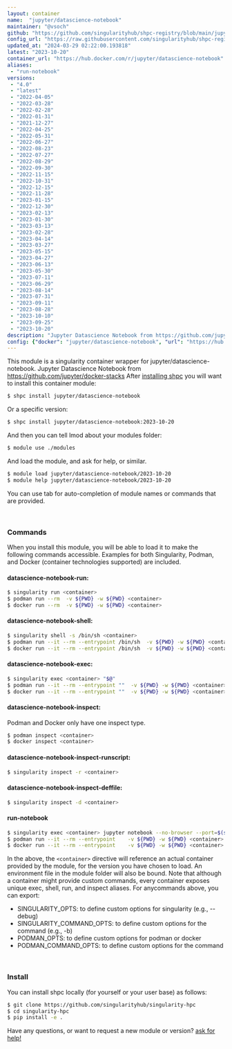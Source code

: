 ```yaml
---
layout: container
name:  "jupyter/datascience-notebook"
maintainer: "@vsoch"
github: "https://github.com/singularityhub/shpc-registry/blob/main/jupyter/datascience-notebook/container.yaml"
config_url: "https://raw.githubusercontent.com/singularityhub/shpc-registry/main/jupyter/datascience-notebook/container.yaml"
updated_at: "2024-03-29 02:22:00.193818"
latest: "2023-10-20"
container_url: "https://hub.docker.com/r/jupyter/datascience-notebook"
aliases:
 - "run-notebook"
versions:
 - "4.0"
 - "latest"
 - "2022-04-05"
 - "2022-03-28"
 - "2022-02-28"
 - "2022-01-31"
 - "2021-12-27"
 - "2022-04-25"
 - "2022-05-31"
 - "2022-06-27"
 - "2022-08-23"
 - "2022-07-27"
 - "2022-08-29"
 - "2022-09-30"
 - "2022-11-15"
 - "2022-10-31"
 - "2022-12-15"
 - "2022-11-28"
 - "2023-01-15"
 - "2022-12-30"
 - "2023-02-13"
 - "2023-01-30"
 - "2023-03-13"
 - "2023-02-28"
 - "2023-04-14"
 - "2023-03-27"
 - "2023-05-15"
 - "2023-04-27"
 - "2023-06-13"
 - "2023-05-30"
 - "2023-07-11"
 - "2023-06-29"
 - "2023-08-14"
 - "2023-07-31"
 - "2023-09-11"
 - "2023-08-28"
 - "2023-10-10"
 - "2023-09-25"
 - "2023-10-20"
description: "Jupyter Datascience Notebook from https://github.com/jupyter/docker-stacks"
config: {"docker": "jupyter/datascience-notebook", "url": "https://hub.docker.com/r/jupyter/datascience-notebook", "maintainer": "@vsoch", "description": "Jupyter Datascience Notebook from https://github.com/jupyter/docker-stacks", "latest": {"2023-10-20": "sha256:476c6e673e7d5d8b5059f8680b1c6a988942a79263da651bf302dc696ab311f2"}, "tags": {"4.0": "sha256:5e5bf78bfa351c0255cea5269a0461afbf6b50b51e923a7436229208ea8487f9", "latest": "sha256:476c6e673e7d5d8b5059f8680b1c6a988942a79263da651bf302dc696ab311f2", "2022-04-05": "sha256:f7a82d58c25e0b578ba47e696123be2aa590987a3c2bb1df979b3bfdc728b783", "2022-03-28": "sha256:955a943ea994def00f31bf7e07a44ab966c66b0795c3036e65d550e8e9082413", "2022-02-28": "sha256:e6b6f2a13249c9b571b2bb385b9af2f674977d7247e6f8519c1a012dd98b4813", "2022-01-31": "sha256:23deac05d7cae99e61a46ddc176a8eae4d7a4ff774f8b556fe155bba85660014", "2021-12-27": "sha256:676f4ecbd9f9ff21c774ec44dbac480021e195d73aeb6eb03fa572288f50f5d1", "2022-04-25": "sha256:466e41c228ca890d37d46c590c0641f55b516fe3f5b8dd7c9b36aac0ffa9d514", "2022-05-31": "sha256:227d569a52d91cacea8f10c858f14b1099475b0435b1edba7372cbf898a8b6fb", "2022-06-27": "sha256:2d9e15b4a796c08ecff5c8a80e707790369c20f8caf20d7ce8683f7d07bf078d", "2022-08-23": "sha256:08677b8b71501eceb37cbd12f1fe0d5a80b3fe3e1b8caa2cbdd8bcd37429caaa", "2022-07-27": "sha256:3301e740348a4c26c60e96bb13437d4d1217136d7c68c1758bab2e718b8b7050", "2022-08-29": "sha256:90ffc2819aaf86e5a2c2c6a581c925690abbcfa40c581d8f1045ddb83c7f8130", "2022-09-30": "sha256:e0e94c7fcbc7ba3ad8d6260f82bd7f7a6715a0db050fcf8d49cd97b198186703", "2022-11-15": "sha256:3bfa9baf32a022061341ec779fde58c44a3939481a964acf2b408528aa5ad686", "2022-10-31": "sha256:23584d1939486b01ccf1f6dc70ad3db798a466d187d50322c12b86656a6571fb", "2022-12-15": "sha256:09516082adc8c9be07c7fca05bbec39e3895aeb4fb027ef2160a835d5ac398f6", "2022-11-28": "sha256:d0532c681d48039a45622dce9c4637ae90d5303e7e1ca319c611b096881e87cf", "2023-01-15": "sha256:f60e0309bf0dfa53efc6207c393ca6ffc0cfb1a5f94c01920fef98840384276d", "2022-12-30": "sha256:e1cafdba25c175e7f4ef1aa7c74d67cc812ccca0c0296d7023477944d620ca8a", "2023-02-13": "sha256:ac852f6d705a1fc018d2aaf11549d898f436ec5a000a4a9296a65ee37790344e", "2023-01-30": "sha256:8488d97f786edee0c44bfc3e0b64dd7f6b743abbcd57b6bddbbcae0d68abc1e6", "2023-03-13": "sha256:d128d6577567375c17d0f90113f2f9ab1105268f14eabe6fcf782c9813eb61de", "2023-02-28": "sha256:1ccab5f21fe947f3aa373f8c17287b3e9c5efc5e229bc77c28280e24d872ffb6", "2023-04-14": "sha256:56c42d53490e1ef5c53ab158b3bed59cd655540237ddb67429f7a2318236bb17", "2023-03-27": "sha256:f940008835d0a913e82a8eac70a21fae04558828f8c1406a69610ce8f2838e5d", "2023-05-15": "sha256:476e0d800bc43c65748eaf82bb28513cf17b616739435521d5f61d95b150c0df", "2023-04-27": "sha256:b0f554dd2ccf7f9c384b3f240d551f55349e17547d4b16180dfad28ec0cda78e", "2023-06-13": "sha256:149b7d2a098ba5f2fcca7cbe2154121ff5cca12c178389111f8f9982ea02b0ff", "2023-05-30": "sha256:48d4c90f1f384808b001149c525226f0570fa07679d1610f7a3badd2068bece8", "2023-07-11": "sha256:50b773a924586ee721f7729a2dbcb9103a6c713f47d6c8bb4d5347282294a726", "2023-06-29": "sha256:4075458752a946c5721fa52b971f877fa348095a7c7c9acc874e89733b110493", "2023-08-14": "sha256:ae6d3e1d0f5ebbb9b5d318cf4e9788eb5791c3ecaa849da20c24123e25a4e6a8", "2023-07-31": "sha256:ca5b0ed14c07b0bae0a1a20e632abcff3fa7cf8c06df2e88fc0f28b4e3761b9d", "2023-09-11": "sha256:133c934126ec70c4277aeee5ebc0be3f5a08cefd952ad89d193a9ee109857b4d", "2023-08-28": "sha256:6926b9e2290b0e7db6ff3624ec79a992df2f6be4d208c2acdcc70019e6bf1626", "2023-10-10": "sha256:be43b071c56f8cfdbeb415c96ec1c5535e281fc0032c40cf260ea63c268c3a97", "2023-09-25": "sha256:07c04aaed8e6aa1603887bc09dfd317580f38e219e9f660578a00f5acee45cff", "2023-10-20": "sha256:476c6e673e7d5d8b5059f8680b1c6a988942a79263da651bf302dc696ab311f2"}, "aliases": [{"name": "run-notebook", "command": "jupyter notebook --no-browser --port=$(shuf -i 2000-65000 -n 1) --ip 0.0.0.0"}]}
---
```


This module is a singularity container wrapper for jupyter/datascience-notebook.
Jupyter Datascience Notebook from https://github.com/jupyter/docker-stacks
After [installing shpc](#install) you will want to install this container module:


```bash
$ shpc install jupyter/datascience-notebook
```

Or a specific version:

```bash
$ shpc install jupyter/datascience-notebook:2023-10-20
```

And then you can tell lmod about your modules folder:

```bash
$ module use ./modules
```

And load the module, and ask for help, or similar.

```bash
$ module load jupyter/datascience-notebook/2023-10-20
$ module help jupyter/datascience-notebook/2023-10-20
```

You can use tab for auto-completion of module names or commands that are provided.

<br>

### Commands

When you install this module, you will be able to load it to make the following commands accessible.
Examples for both Singularity, Podman, and Docker (container technologies supported) are included.

#### datascience-notebook-run:

```bash
$ singularity run <container>
$ podman run --rm  -v ${PWD} -w ${PWD} <container>
$ docker run --rm  -v ${PWD} -w ${PWD} <container>
```

#### datascience-notebook-shell:

```bash
$ singularity shell -s /bin/sh <container>
$ podman run --it --rm --entrypoint /bin/sh  -v ${PWD} -w ${PWD} <container>
$ docker run --it --rm --entrypoint /bin/sh  -v ${PWD} -w ${PWD} <container>
```

#### datascience-notebook-exec:

```bash
$ singularity exec <container> "$@"
$ podman run --it --rm --entrypoint ""  -v ${PWD} -w ${PWD} <container> "$@"
$ docker run --it --rm --entrypoint ""  -v ${PWD} -w ${PWD} <container> "$@"
```

#### datascience-notebook-inspect:

Podman and Docker only have one inspect type.

```bash
$ podman inspect <container>
$ docker inspect <container>
```

#### datascience-notebook-inspect-runscript:

```bash
$ singularity inspect -r <container>
```

#### datascience-notebook-inspect-deffile:

```bash
$ singularity inspect -d <container>
```


#### run-notebook

```bash
$ singularity exec <container> jupyter notebook --no-browser --port=$(shuf -i 2000-65000 -n 1) --ip 0.0.0.0
$ podman run --it --rm --entrypoint    -v ${PWD} -w ${PWD} <container> -c " $@"
$ docker run --it --rm --entrypoint    -v ${PWD} -w ${PWD} <container> -c " $@"
```



In the above, the `<container>` directive will reference an actual container provided
by the module, for the version you have chosen to load. An environment file in the
module folder will also be bound. Note that although a container
might provide custom commands, every container exposes unique exec, shell, run, and
inspect aliases. For anycommands above, you can export:

 - SINGULARITY_OPTS: to define custom options for singularity (e.g., --debug)
 - SINGULARITY_COMMAND_OPTS: to define custom options for the command (e.g., -b)
 - PODMAN_OPTS: to define custom options for podman or docker
 - PODMAN_COMMAND_OPTS: to define custom options for the command

<br>

### Install

You can install shpc locally (for yourself or your user base) as follows:

```bash
$ git clone https://github.com/singularityhub/singularity-hpc
$ cd singularity-hpc
$ pip install -e .
```

Have any questions, or want to request a new module or version? [ask for help!](https://github.com/singularityhub/singularity-hpc/issues)